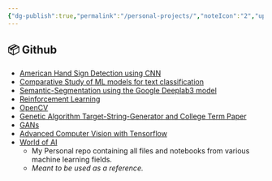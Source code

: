 ```yaml
---
{"dg-publish":true,"permalink":"/personal-projects/","noteIcon":"2","updated":"2024-05-22T15:40:07.075+05:30"}
---
```



## 📦 Github

-  [American Hand Sign Detection using CNN](https://github.com/proy9714/American-Hand-Sign-Detection-using-CNN)
- [Comparative Study of ML models for text classification](https://github.com/proy9714/Comparative-Study-of-ML-models-for-Text-Classification)
- [Semantic-Segmentation using the Google Deeplab3 model](https://github.com/proy9714/Semantic-Segmentation)
- [Reinforcement Learning](https://github.com/proy9714/ReinforcementLearning)
- [OpenCV](https://github.com/proy9714/OpenCV)
- [Genetic Algorithm Target-String-Generator and College Term Paper](https://github.com/proy9714/Genetic-Algorithm-Target-String-Generator-and-Term-Papers)
- [GANs](https://github.com/proy9714/GANs)
- [Advanced Computer Vision with Tensorflow](https://github.com/proy9714/AdvancedComputerVisionUsingTensorflow)
- [World of AI](https://github.com/proy9714/World-Of-AI)
	- My Personal repo containing all files and notebooks from various machine learning fields.
	- *Meant to be used as a reference.*
